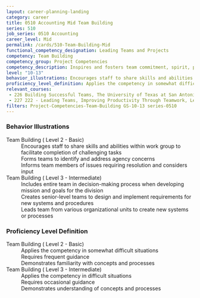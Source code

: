```yaml
---
layout: career-planning-landing
category: career
title: 0510 Accounting Mid Team Building
series: 510
job_series: 0510 Accounting
career_level: Mid
permalink: /cards/510-Team-Building-Mid
functional_competency_designation: Leading Teams and Projects
competency: Team Building
competency_group: Project Competencies
competency_description: Inspires and fosters team commitment, spirit, pride, and trust; facilitates cooperation and motivates team members to accomplish group goals
level: "10-13"
behavior_illustrations: Encourages staff to share skills and abilities within work group to facilitate completion of challenging tasks ? Forms teams to identify and address agency concerns ? Informs team members of issues requiring resolution and considers input ? Includes entire team in decision-making process when developing mission and goals for the division ? Creates senior-level teams to design and implement requirements for new systems and procedures ? Leads team from various organizational units to create new systems or processes
proficiency_level_definition: Applies the competency in somewhat difficult situations ? Requires frequent guidance ? Demonstrates familiarity with concepts and processes ? Applies the competency in difficult situations ? Requires occasional guidance ? Demonstrates understanding of concepts and processes
relevant_courses: 
 - 226 Building Successful Teams, The University of Texas at San Antonio Center for Professional Excellence, <a href="https://secure.touchnet.net/C21612_ustores/web/product_detail.jsp?PRODUCTID=178">https://secure.touchnet.net/C21612_ustores/web/product_detail.jsp?PRODUCTID=178</a>
 - 227 222 - Leading Teams, Improving Productivity Through Teamwork, Learning Tree, <a href="https://www.learningtree.com/courses/222/team-leadership-training/">https://www.learningtree.com/courses/222/team-leadership-training/</a>
filters: Project-Competencies-Team-Building GS-10-13 series-0510
---
```


<div class="desktop:grid-col-6 margin-y-205">
  <div class="border-top-05 bg-white padding-2 shadow-5 height-full members-hover border-1px border-gray-30 border-top-orange radius-lg">
    <h3>Behavior Illustrations</h3>
    <dl class="text-base"><dt>Team Building ( Level 2 - Basic)</dt><dd>Encourages staff to share skills and abilities within work group to facilitate completion of challenging tasks </dd><dd> Forms teams to identify and address agency concerns </dd><dd> Informs team members of issues requiring resolution and considers input</dd><dt>Team Building ( Level 3 - Intermediate)</dt><dd>Includes entire team in decision-making process when developing mission and goals for the division </dd><dd> Creates senior-level teams to design and implement requirements for new systems and procedures </dd><dd> Leads team from various organizational units to create new systems or processes</dd></dl>
  </div>
</div>
<div class="desktop:grid-col-6 margin-y-205">
  <div class="border-top-05 bg-white padding-2 shadow-5 height-full members-hover border-1px border-gray-30 border-top-orange radius-lg">
    <h3>Proficiency Level Definition</h3>
    <dl class="text-base"><dt>Team Building ( Level 2 - Basic)</dt><dd>Applies the competency in somewhat difficult situations </dd><dd> Requires frequent guidance </dd><dd> Demonstrates familiarity with concepts and processes</dd><dt>Team Building ( Level 3 - Intermediate)</dt><dd>Applies the competency in difficult situations </dd><dd> Requires occasional guidance </dd><dd> Demonstrates understanding of concepts and processes</dd></dl>
  </div>
</div>